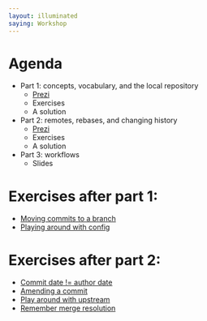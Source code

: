 ```yaml
---
layout: illuminated
saying: Workshop
---
```


# Agenda

* Part 1: concepts, vocabulary, and the local repository
   * [Prezi](http://prezi.com/m_s_g83sgja4/git-illuminated-part-1/)
   * Exercises
   * A solution
* Part 2: remotes, rebases, and changing history
   * [Prezi](http://prezi.com/ohbicklatr7y/git-illuminated-part-2/)
   * Exercises
   * A solution
* Part 3: workflows
   * Slides


# Exercises after part 1:
   * [Moving commits to a branch](exercises/moveToBranch.html)
   * [Playing around with config](exercises/playWithConfig.html)

# Exercises after part 2:
   * [Commit date != author date](exercises/commitDate.html)
   * [Amending a commit](exercises/amend.html)
   * [Play around with upstream](exercises/upstream.html)
   * [Remember merge resolution](exercises/rerere.html)
